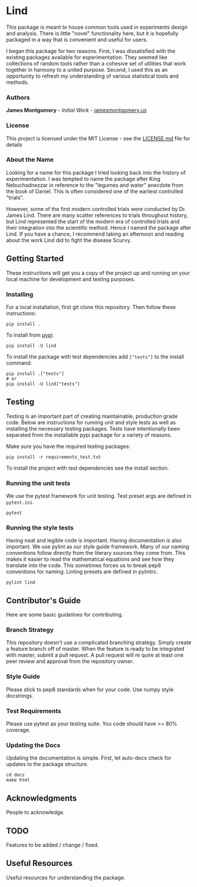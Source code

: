 # Lind

This package is meant to house common tools used in experiments design and analysis. There is little "novel" functionality here, but it is hopefully packaged in a way that is convenient and useful for users.

I began this package for two reasons. First, I was  dissatisfied with the existing packages available for experimentation. They seemed like collections of random tools rather than a cohesive set of utilities that work together in harmony to a united purpose. Second, I used this as an opportunity to refresh my understanding of various statistical tools and methods.

### Authors

**James Montgomery** - *Initial Work* - [jamesmontgomery.us](http://jamesmontgomery.us)

### License

This project is licensed under the MIT License - see the [LICENSE.md](LICENSE.md) file for details

### About the Name

Looking for a name for this package I tried looking back into the history of experimentation. I was tempted to name the package after King Nebuchadnezzar in reference to the "legumes and water" anecdote from the book of Daniel. This is often considered one of the earliest controlled "trials".

However, some of the first modern controlled trials were conducted by Dr. James Lind. There are many scatter references to trials throughout history, but Lind represented the start of the modern era of controlled trials and their integration into the scientific method. Hence I named the package after Lind. If you  have a chance, I recommend taking an afternoon and reading about the work Lind did to fight the disease Scurvy.

## Getting Started

These instructions will get you a copy of the project up and running on your local machine for development and testing purposes.

### Installing

For a local installation, first git clone this repository. Then follow these instructions:

```
pip install .
```

To install from [pypi](https://pypi.org/project/lind/):

```
pip install -U lind
```

To install the package with test dependencies add `["tests"]` to the install command:

```
pip install .["tests"]
# or
pip install -U lind["tests"]
```

## Testing

Testing is an important part of creating maintainable, production grade code. Below are instructions for running unit and style tests as well as installing the necessary testing packages. Tests have intentionally been separated from the installable pypi package for a variety of reasons.

Make sure you have the required testing packages:

```
pip install -r requirements_test.txt
```

To install the project  with test dependencies see the install section.

### Running the unit tests

We use the pytest framework for unit testing. Test preset args are defined in `pytest.ini`.

```
pytest
```

### Running the style tests

Having neat and legible code is important. Having documentation is also important. We use pylint as our style guide framework. Many of our naming conventions follow directly from the literary sources they come from. This makes it easier to read the mathematical equations and see how they translate into the code. This sometimes forces us to break pep8 conventions for naming. Linting presets are defined in pylintrc.

```
pylint lind
```

## Contributor's Guide

Here are some basic guidelines for contributing.

### Branch Strategy

This repository doesn't use a complicated branching strategy. Simply create a feature branch off of master. When the feature is ready to be integrated with master, submit a pull request. A pull request will re quire at least one peer review and approval from the repository owner.

### Style Guide

Please stick to pep8 standards when for your code. Use numpy style docstrings.

### Test Requirements

Please use pytest as your testing suite. You code should have >= 80% coverage.

### Updating the Docs

Updating the documentation is simple. First, let auto-docs check for updates to the package structure.

```
cd docs
make html
```

## Acknowledgments

People to acknowledge.

## TODO

Features to be added / change / fixed.

## Useful Resources

Useful resources for understanding the package.
